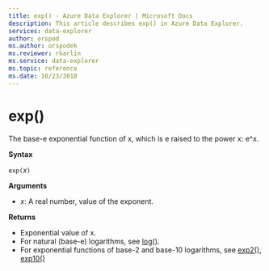 ```yaml
---
title: exp() - Azure Data Explorer | Microsoft Docs
description: This article describes exp() in Azure Data Explorer.
services: data-explorer
author: orspod
ms.author: orspodek
ms.reviewer: rkarlin
ms.service: data-explorer
ms.topic: reference
ms.date: 10/23/2018
---
```

# exp()

The base-e exponential function of x, which is e raised to the power x: e^x.  

**Syntax**

`exp(`*x*`)`

**Arguments**

* *x*: A real number, value of the exponent.

**Returns**

* Exponential value of x.
* For natural (base-e) logarithms, see [log()](log-function.md).
* For exponential functions of base-2 and base-10 logarithms, see [exp2()](exp2-function.md), [exp10()](exp10-function.md)